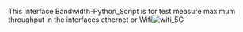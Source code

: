 This Interface Bandwidth-Python_Script is for test measure maximum throughput in the interfaces ethernet or Wifi![wifi_5G](https://github.com/user-attachments/assets/358bfb9a-e44f-4e6b-a74a-96d642a05773)
